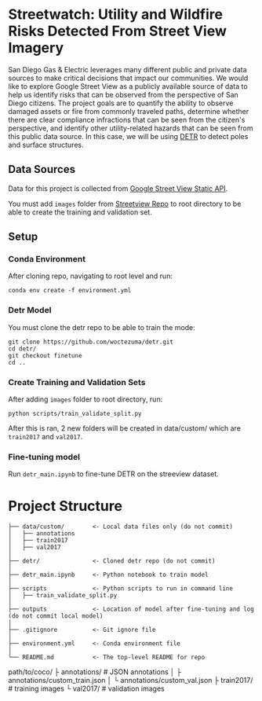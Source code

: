 # Streetwatch: Utility and Wildfire Risks Detected From Street View Imagery

San Diego Gas & Electric leverages many different public and private data sources to make critical decisions that impact our communities. We would like to explore Google Street View as a publicly available source of data to help us identify risks that can be observed from the perspective of San Diego citizens. The project goals are to quantify the ability to observe damaged assets or fire from commonly traveled paths, determine whether there are clear compliance infractions that can be seen from the citizen's perspective, and identify other utility-related hazards that can be seen from this public data source. In this case, we
will be using [DETR](https://github.com/facebookresearch/detr) to detect poles and surface structures.
 
## Data Sources
Data for this project is collected from [Google Street View Static API](https://developers.google.com/maps/documentation/streetview/overview). 

You must add `images` folder from [Streetview Repo](https://github.com/pdashk/streetwatch) to root directory to be able to create the training and validation set.

## Setup

### Conda Environment
After cloning repo, navigating to root level and run:
```
conda env create -f environment.yml
```

### Detr Model
You must clone the detr repo to be able to train the mode:
```
git clone https://github.com/woctezuma/detr.git
cd detr/
git checkout finetune
cd ..
```

### Create Training and Validation Sets
After adding `images` folder to root directory, run:
```
python scripts/train_validate_split.py
```
After this is ran, 2 new folders will be created in data/custom/ which are `train2017` and `val2017`.

### Fine-tuning model
Run `detr_main.ipynb` to fine-tune DETR on the streeview dataset.

# Project Structure

```
├── data/custom/        <- Local data files only (do not commit)
│   ├── annotations
│   ├── train2017
│   ├── val2017
│
├── detr/               <- Cloned detr repo (do not commit)
│
├── detr_main.ipynb     <- Python notebook to train model
│
├── scripts             <- Python scripts to run in command line 
│   ├── train_validate_split.py
│
├── outputs             <- Location of model after fine-tuning and log (do not commit local model)
│
├── .gitignore          <- Git ignore file
│
├── environment.yml     <- Conda environment file
│
└── README.md           <- The top-level README for repo
```

path/to/coco/
├ annotations/  # JSON annotations
│  ├ annotations/custom_train.json
│  └ annotations/custom_val.json
├ train2017/    # training images
└ val2017/      # validation images